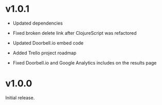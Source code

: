 v1.0.1
====

* Updated dependencies

* Fixed broken delete link after ClojureScript was refactored

* Updated Doorbell.io embed code

* Added Trello project roadmap

* Fixed Doorbell.io and Google Analytics includes on the results page

v1.0.0
====
Initial release.